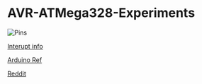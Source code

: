 AVR-ATMega328-Experiments
==========

![Pins](http://cdn.instructables.com/F1P/WPB9/H337KORO/F1PWPB9H337KORO.LARGE.jpg)  

[Interupt info](https://sites.google.com/site/qeewiki/books/avr-guide/external-interrupts-on-the-atmega328)  

[Arduino Ref](https://www.arduino.cc/en/Reference/AttachInterrupt)      

[Reddit](https://www.reddit.com)
